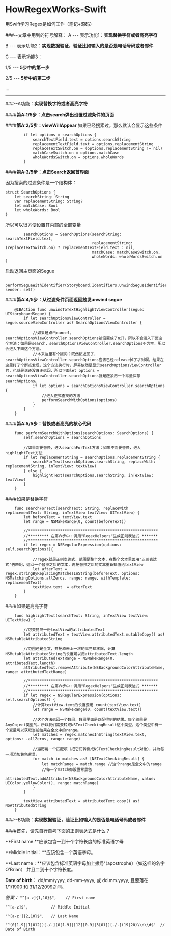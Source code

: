 # HowRegexWorks-Swift
用Swift学习Regex是如何工作（笔记+源码）

###--文章中用到的符号解释：
A --- 表示功能1：**实现替换字符或者高亮字符**

B --- 表示功能2：**实现数据验证，验证比如输入的是否是电话号码或者邮件**

C --- 表示功能3：

1/5 --- **5步中的第一步**

2/5 --- **5步中的第二步**

...

---



###--A功能：**实现替换字符或者高亮字符**

####**第A:1/5步：点击search弹出设置过滤条件的页面**

####**第A:2/5步：viewWillAppear**
如果已经搜索过，那么默认会显示这些条件
```
        if let options = searchOptions {
            searchTextField.text = options.searchString
            replacementTextField.text = options.replacementString
            replaceTextSwitch.on = (options.replacementString != nil)
            matchCaseSwitch.on = options.matchCase
            wholeWordsSwitch.on = options.wholeWords
        }
```

####**第A:3/5步：点击Search返回首界面**

因为搜索的过滤条件是一个结构体：
```
struct SearchOptions {
    let searchString: String
    var replacementString: String?
    let matchCase: Bool
    let wholeWords: Bool
}
```

所以可以很方便设置其内部的全部变量
```
        searchOptions = SearchOptions(searchString: searchTextField.text,
                                      replacementString: (replaceTextSwitch.on) ? replacementTextField.text : nil,
                                      matchCase: matchCaseSwitch.on,
                                      wholeWords: wholeWordsSwitch.on )
```

启动返回主页面的Segue
```
        performSegueWithIdentifier(Storyboard.Identifiers.UnwindSegueIdentifier, sender: self)
```

####**第A:4/5步：从过滤条件页面返回触发unwind segue**
```
    @IBAction func unwindToTextHighlightViewController(segue: UIStoryboardSegue) {
        if let searchOptionsViewController = segue.sourceViewController as? SearchOptionsViewController {
            
            //如果是点击cancel，searchOptionsViewController.searchOptions被设置成了nil，所以不会进入下面这个方法；如果是search，searchOptionsViewController.searchOptions不为空，所以会进入下面这个方法。
            //本来这里有个疑问？既然都返回了，searchOptionsViewController.searchOptions应该已经release掉了才对啊，结果在这里打了个断点发现，这个方法执行时，屏幕依然是显示searchOptionsViewController的，也就是说还没真正返回，所以下面let options = searchOptionsViewController.searchOptions就是赶紧用一个常量保存searchOptions。
            if let options = searchOptionsViewController.searchOptions {
                //进入正式查找的方法
                performSearchWithOptions(options)
            }
        }
    }

```

####**第A:5/5步：替换或者高亮的核心代码**
```
    func performSearchWithOptions(searchOptions: SearchOptions) {
        self.searchOptions = searchOptions
        
        //如果需要替换，进入searchForText方法；如果不需要替换，进入highlightText方法
        if let replacementString = searchOptions.replacementString {
            searchForText(searchOptions.searchString, replaceWith: replacementString, inTextView: textView)
        } else {
            highlightText(searchOptions.searchString, inTextView: textView)
        }
    }

```

####如果是替换字符
```
    func searchForText(searchText: String, replaceWith replacementText: String, inTextView textView: UITextView) {
        let beforeText = textView.text
        let range = NSMakeRange(0, count(beforeText))
        
        //*********************************************************
        //********* 在第六步中：调用"RegexHelpers"生成正则表达式 *******
        //*********************************************************        
        if let regex = NSRegularExpression(options: self.searchOptions!){

            //regex就是正则表达式，范围是整个文本，在整个文本里面用"正则表达式"去匹配，返回一个替换之后的文本，再把替换之后的文本重新赋值给textView
            let afterText = regex.stringByReplacingMatchesInString(beforeText, options: NSMatchingOptions.allZeros, range: range, withTemplate: replacementText)
            textView.text  = afterText
        }
    }
```

####如果是高亮字符
```
    func highlightText(searchText: String, inTextView textView: UITextView) {

        //可变拷贝一份textView的attributedText
        let attributedText = textView.attributedText.mutableCopy() as! NSMutableAttributedString
        
        //范围还是全文，并把原来上一次的高亮都移除，计算NSMutableAttributedString的长度可以用attributedText.length
        let attributedTextRange = NSMakeRange(0, attributedText.length)
        attributedText.removeAttribute(NSBackgroundColorAttributeName, range: attributedTextRange)

        //*********************************************************
        //********* 在第六步中：调用"RegexHelpers"生成正则表达式 *******
        //*********************************************************
        if let regex = NSRegularExpression(options: self.searchOptions!) {
            //计算textView.text的长度要用 count(textView.text)
            let range = NSMakeRange(0, count(textView.text))

            //这个方法返回一个数组，数组里面是匹配得到的结果。每个结果是AnyObject类型的。所以我们需要转成NSTextCheckingResult这个类型。这个类型中有一个变量可以获取当前结果在全文中的range。
            let matches = regex.matchesInString(textView.text, options: .allZeros, range: range)
            
            //遍历每一个匹配项（把它们转换成NSTextCheckingResult对象），并为每一项添加黄色背景。
            for match in matches as! [NSTextCheckingResult] {
                let matchRange = match.range //这个range是全文中的range
                //每一个match都设置背景色
                attributedText.addAttribute(NSBackgroundColorAttributeName, value: UIColor.yellowColor(), range: matchRange)
            }
        }
        
        textView.attributedText = attributedText.copy() as! NSAttributedString
    }

```


###--B功能：**实现数据验证，验证比如输入的是否是电话号码或者邮件**

####首先，请先自行自考下面的正则表达式是什么？

**First name:**应该包含一到十个字符长度的标准英语字母

**Middle initial：**应该包含一个英语字母。

**Last name：**应该包含标准英语字母加上撇号‘（apostrophe）（如这样的名字 O’Brian） 并且二到十个字符长度。

**Date of birth：** dd/mm/yyyy, dd-mm-yyyy, 或 dd.mm.yyyy, 且要落在 1/1/1900 和 31/12/2099之间。


*答案：*
  `"^[a-z]{1,10}$",    // First name`
 
  `"^[a-z]$",          // Middle Initial`
  
  `"^[a-z']{2,10}$",   // Last Name`
  
  `"^(0[1-9]|1[012])[-/.](0[1-9]|[12][0-9]|3[01])[-/.](19|20)\\d\\d$"  // Date of Birth`



